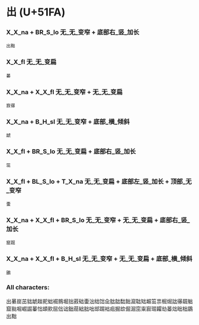 # 出 (U+51FA) 

### X_X_na + BR_S_lo 无_无_变窄 + 底部右_竖_加长
`出黜`

### X_X_fl 无_无_变扁
`㬧`

### X_X_na + X_X_fl 无_无_变窄 + 无_无_变扁
`㝮忁`

### X_X_na + B_H_sl 无_无_变窄 + 底部_横_倾斜
`䖓`

### X_X_fl + BR_S_lo 无_无_变扁 + 底部右_竖_加长
`笜`

### X_X_fl + BL_S_lo + T_X_na 无_无_变扁 + 底部左_竖_加长 + 顶部_无_变窄
`蟗`

### X_X_na + X_X_fl + BR_S_lo 无_无_变窄 + 无_无_变扁 + 底部右_竖_加长
`窟䠇`

### X_X_na + X_X_fl + B_H_sl 无_无_变窄 + 无_无_变扁 + 底部_横_倾斜
`鶌`

### All characters:
出㬧崫茁貀䖓趉䄐䖦䘿䳳堀拙䔴础蟗泏绌饳㒴朏韷䭯飿㵠聉䂐䞷笜祟㭾煀詘忁镼䠳窟㞊啒崛誳曓㤕䪼㱁屈㑁诎鈯䓛絀胐咄䢺䠇袦㽾掘欪倔淈窋粜㝮㻕糶㔘㬥炪昢柮鶌出黜
